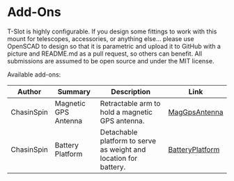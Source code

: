 # Add-Ons

T-Slot is highly configurable. If you design some fittings to work with this mount for telescopes, accessories, or anything else... please use OpenSCAD to design so that it is parametric and upload it to GitHub with a picture and README.md as a pull request, so others can benefit. All submissions are assumed to be open source and under the MIT license.

Available add-ons:

| Author | Summary | Description | Link |
| ------ | ------- | ----------- | ---- |
| ChasinSpin | Magnetic GPS Antenna | Retractable arm to hold a magnetic GPS antenna. | [MagGpsAntenna](MagGpsAntenna/README.md) |
| ChasinSpin | Battery Platform | Detachable platform to serve as weight and location for battery. | [BatteryPlatform](BatteryPlatform/README.md) |